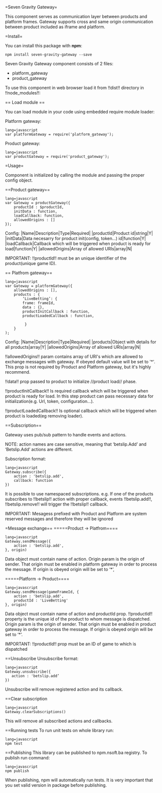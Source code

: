 =Seven Gravity Gateway=


This component serves as communication layer between products and platform frames. Gateway supports cross and same origin communication between product included as iframe and platform.


=Install=


You can install this package with **npm**:


`npm install seven-gravity-gateway --save`


Seven Gravity Gateway component consists of 2 files:
 - platform_gateway
 - product_gateway


To use this component in web browser load it from !!dist!! directory in !!node_modules!!:




== Load module ==


You can load module in your code using embedded require module loader:


Platform gateway:


```
lang=javascript
var platformGateway = require('platform_gateway');
```
Product gateway:


```
lang=javascript
var productGateway = require('product_gateway');
```


=Usage=


Component is initialized by calling the module and passing the proper config object.


==Product gateway==


```
lang=javascript
var Gateway = productGateway({
    productId : $productId,
    initData : function,
    loadCallback: function,
    allowedOrigins : []
});
```
Config:
|Name|Description|Type|Required|
|productId|Product id|string|Y|
|initData|Data necesarry for product init(config, token...) id|function|Y|
|loadCallback|Callback which will be triggered when product is ready for load|function|Y|
|allowedOrigins|Array of allowed URIs|array|N|


IMPORTANT: !!productId!!  must be an unique identifier of the product(unique game ID).


== Platfrom gateway==


```
lang=javascript
var Gateway = platformGateway({
    allowedOrigins : [],
    products : {
        ‘LiveBetting’: {
  	    frame: frameId,
	    data : {},
	    productInitCallback : function,
	    productLoadedCallback : function,

         }
    }
);
```


Config:
|Name|Description|Type|Required|
|products|Object with details for all products|array|Y|
|allowedOrigins|Array of allowed URIs|array|N|


!!allowedOrigins!! param contains array of URI's which are allowed to exchange messages with gateway. If obeyed default value will be set to '*'. This prop is not required by Product and Platform gateway, but it's highly recommend.

!!data!! prop passed to product to initialize //product load// phase.

!!productInitCallback!! Is required callback which will be triggered when product is ready for load. In this step product can pass necessary data for initialization(e.g. Url, token, configuration…).


!!productLoadedCallback!! Is optional callback which will be triggered when product is loaded(eg removing loader).


==Subscription==


Gateway uses pub/sub pattern to handle events and actions.


NOTE: action names are case sensitive, meaning that ‘betslip.Add’ and ‘Betslip.Add’ actions are different.


Subscription format:


```
lang=javascript
Gateway.subscribe({
    action : 'betslip.add',
    callback: function
})
```


It is possible to use namespaced subscriptions. e.g. If one of the products subscribes to !!betslip!! action with proper callback, events !!betslip.add!!, !!betslip.remove!! will trigger the !!betslip!! callback.


IMPORTANT: Mesagess prefixed with Product and Platform are system reserved messages and therefore they will be ignored


=Message exchange==
=====Product -> Platfrom====


```
lang=javascript
Gateway.sendMessage({
    action : 'betslip.add',
}, origin)
```


Data object must contain name of action. Origin param is the origin of sender. That origin must be enabled in platform gateway in order to process the message. If origin is obeyed origin will be set to ‘*’,


=====Platform -> Product====


```
lang=javascript
Gateway.sendMessage(gameFrameId, {
    action : 'betslip.add',
    productId : 'LiveBetting'
}, origin)
```


Data object must contain name of action and productId prop. !!productId!! property is the unique id of the product to whom message is dispatched. Origin param is the origin of sender. That origin must be enabled in product gateway in order to process the message. If origin is obeyed origin will be set to ‘*’.




IMPORTANT: !!productId!! prop must be an ID of game to which is dispatched


==Unsubscribe
Unsubscribe format:
```
lang=javascript
Gateway.unsubscribe({
   action : 'betslip.add’
})
```


Unsubscribe will remove registered action and its callback.


==Clear subscription
```
lang=javascript
Gateway.clearSubscriptions()
```


This will remove all subscribed actions and callbacks.


==Running tests
To run unit tests on whole library run:
```
lang=javascript
npm test
```


==Publishing
This library can be published to npm.nsoft.ba registry. To publish run command:
```
lang=javascript
npm publish
```


When publishing, npm will automatically run tests.
It is very important that you set valid version in package before publishing.




